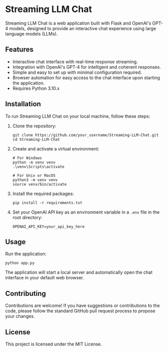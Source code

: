 # Streaming LLM Chat

Streaming LLM Chat is a web application built with Flask and OpenAI's GPT-4 models, designed to provide an interactive chat experience using large language models (LLMs).

## Features

- Interactive chat interface with real-time response streaming.
- Integration with OpenAI's GPT-4 for intelligent and coherent responses.
- Simple and easy to set up with minimal configuration required.
- Browser automation for easy access to the chat interface upon starting the application.
- Requires Python 3.10.x

## Installation

To run Streaming LLM Chat on your local machine, follow these steps:

1. Clone the repository:
   ```
   git clone https://github.com/your_username/Streaming-LLM-Chat.git
   cd Streaming-LLM-Chat
   ```

2. Create and activate a virtual environment:
   ```
   # For Windows
   python -m venv venv
   .\venv\Scripts\activate

   # For Unix or MacOS
   python3 -m venv venv
   source venv/bin/activate
   ```

3. Install the required packages:
   ```
   pip install -r requirements.txt
   ```

4. Set your OpenAI API key as an environment variable in a `.env` file in the root directory:
   ```
   OPENAI_API_KEY=your_api_key_here
   ```

## Usage

Run the application:
   ```
   python app.py
   ```

The application will start a local server and automatically open the chat interface in your default web browser.

## Contributing

Contributions are welcome! If you have suggestions or contributions to the code, please follow the standard GitHub pull request process to propose your changes.

## License

This project is licensed under the MIT License.
